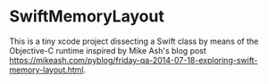 SwiftMemoryLayout
=================

This is a tiny xcode project dissecting a Swift class by means of the Objective-C runtime inspired by Mike Ash's blog post https://mikeash.com/pyblog/friday-qa-2014-07-18-exploring-swift-memory-layout.html.
